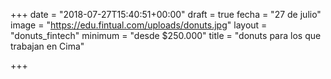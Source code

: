 +++
date = "2018-07-27T15:40:51+00:00"
draft = true
fecha = "27 de julio"
image = "https://edu.fintual.com/uploads/donuts.jpg"
layout = "donuts_fintech"
minimum = "desde $250.000"
title = "donuts para los que trabajan en Cima"

+++
